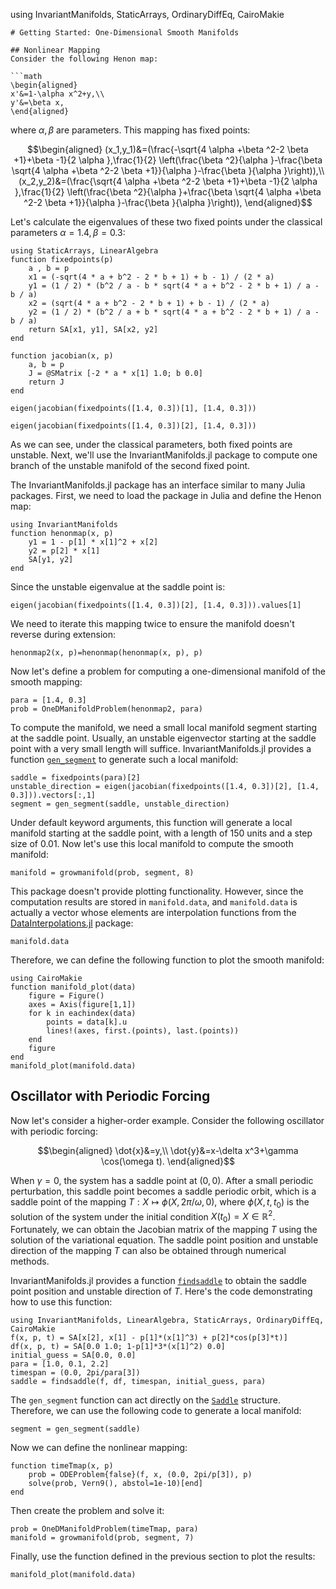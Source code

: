 using InvariantManifolds, StaticArrays, OrdinaryDiffEq, CairoMakie
```
# Getting Started: One-Dimensional Smooth Manifolds

## Nonlinear Mapping
Consider the following Henon map:

```math
\begin{aligned}
x'&=1-\alpha x^2+y,\\
y'&=\beta x,
\end{aligned}
```

where $\alpha,\beta$ are parameters. This mapping has fixed points:

```math
\begin{aligned}
(x_1,y_1)&=(\frac{-\sqrt{4 \alpha +\beta ^2-2 \beta +1}+\beta -1}{2 \alpha },\frac{1}{2} \left(\frac{\beta ^2}{\alpha }-\frac{\beta  \sqrt{4 \alpha +\beta ^2-2 \beta +1}}{\alpha }-\frac{\beta }{\alpha }\right)),\\
(x_2,y_2)&=(\frac{\sqrt{4 \alpha +\beta ^2-2 \beta +1}+\beta -1}{2 \alpha },\frac{1}{2} \left(\frac{\beta ^2}{\alpha }+\frac{\beta  \sqrt{4 \alpha +\beta ^2-2 \beta +1}}{\alpha }-\frac{\beta }{\alpha }\right)),
\end{aligned}
```

Let's calculate the eigenvalues of these two fixed points under the classical parameters $\alpha=1.4,\beta=0.3$:

```@example smooth_one
using StaticArrays, LinearAlgebra
function fixedpoints(p)
    a , b = p
    x1 = (-sqrt(4 * a + b^2 - 2 * b + 1) + b - 1) / (2 * a)
    y1 = (1 / 2) * (b^2 / a - b * sqrt(4 * a + b^2 - 2 * b + 1) / a - b / a)
    x2 = (sqrt(4 * a + b^2 - 2 * b + 1) + b - 1) / (2 * a)
    y2 = (1 / 2) * (b^2 / a + b * sqrt(4 * a + b^2 - 2 * b + 1) / a - b / a)
    return SA[x1, y1], SA[x2, y2]
end

function jacobian(x, p)
    a, b = p
    J = @SMatrix [-2 * a * x[1] 1.0; b 0.0]
    return J
end
```

```@repl smooth_one
eigen(jacobian(fixedpoints([1.4, 0.3])[1], [1.4, 0.3]))
```

```@repl smooth_one
eigen(jacobian(fixedpoints([1.4, 0.3])[2], [1.4, 0.3]))
```

As we can see, under the classical parameters, both fixed points are unstable. Next, we'll use the InvariantManifolds.jl package to compute one branch of the unstable manifold of the second fixed point.

The InvariantManifolds.jl package has an interface similar to many Julia packages. First, we need to load the package in Julia and define the Henon map:

```@repl smooth_one
using InvariantManifolds
function henonmap(x, p)
    y1 = 1 - p[1] * x[1]^2 + x[2]
    y2 = p[2] * x[1]
    SA[y1, y2]
end
```

Since the unstable eigenvalue at the saddle point is:
```@repl smooth_one
eigen(jacobian(fixedpoints([1.4, 0.3])[2], [1.4, 0.3])).values[1]
```
We need to iterate this mapping twice to ensure the manifold doesn't reverse during extension:

```@repl smooth_one
henonmap2(x, p)=henonmap(henonmap(x, p), p)
```

Now let's define a problem for computing a one-dimensional manifold of the smooth mapping:

```@repl smooth_one
para = [1.4, 0.3]
prob = OneDManifoldProblem(henonmap2, para)
```

To compute the manifold, we need a small local manifold segment starting at the saddle point. Usually, an unstable eigenvector starting at the saddle point with a very small length will suffice. InvariantManifolds.jl provides a function [`gen_segment`](@ref) to generate such a local manifold:

```@example smooth_one
saddle = fixedpoints(para)[2]
unstable_direction = eigen(jacobian(fixedpoints([1.4, 0.3])[2], [1.4, 0.3])).vectors[:,1]
segment = gen_segment(saddle, unstable_direction)
```

Under default keyword arguments, this function will generate a local manifold starting at the saddle point, with a length of 150 units and a step size of 0.01. Now let's use this local manifold to compute the smooth manifold:

```@repl smooth_one
manifold = growmanifold(prob, segment, 8)
```

This package doesn't provide plotting functionality. However, since the computation results are stored in `manifold.data`, and `manifold.data` is actually a vector whose elements are interpolation functions from the [DataInterpolations.jl](https://github.com/SciML/DataInterpolations.jl) package:
```@repl smooth_one
manifold.data
```

Therefore, we can define the following function to plot the smooth manifold:

```@example smooth_one
using CairoMakie
function manifold_plot(data)
    figure = Figure()
    axes = Axis(figure[1,1])
    for k in eachindex(data)
        points = data[k].u
        lines!(axes, first.(points), last.(points))
    end
    figure
end
manifold_plot(manifold.data)
```

## Oscillator with Periodic Forcing

Now let's consider a higher-order example. Consider the following oscillator with periodic forcing:
```math
\begin{aligned}
\dot{x}&=y,\\
\dot{y}&=x-\delta x^3+\gamma \cos(\omega t).
\end{aligned}
```

When $\gamma=0$, the system has a saddle point at $(0,0)$. After a small periodic perturbation, this saddle point becomes a saddle periodic orbit, which is a saddle point of the mapping $T:X\mapsto \phi(X,2\pi/\omega,0)$, where $\phi(X,t,t_0)$ is the solution of the system under the initial condition $X(t_0)=X\in\mathbb{R}^2$. Fortunately, we can obtain the Jacobian matrix of the mapping $T$ using the solution of the variational equation. The saddle point position and unstable direction of the mapping $T$ can also be obtained through numerical methods.

InvariantManifolds.jl provides a function [`findsaddle`](@ref) to obtain the saddle point position and unstable direction of $T$. Here's the code demonstrating how to use this function:

```@example smooth_one
using InvariantManifolds, LinearAlgebra, StaticArrays, OrdinaryDiffEq, CairoMakie
f(x, p, t) = SA[x[2], x[1] - p[1]*(x[1]^3) + p[2]*cos(p[3]*t)]
df(x, p, t) = SA[0.0 1.0; 1-p[1]*3*(x[1]^2) 0.0]
initial_guess = SA[0.0, 0.0]
para = [1.0, 0.1, 2.2]
timespan = (0.0, 2pi/para[3])
saddle = findsaddle(f, df, timespan, initial_guess, para)
```

The `gen_segment` function can act directly on the [`Saddle`](@ref) structure. Therefore, we can use the following code to generate a local manifold:
```@repl smooth_one
segment = gen_segment(saddle)
```

Now we can define the nonlinear mapping:
```@repl smooth_one
function timeTmap(x, p)
    prob = ODEProblem{false}(f, x, (0.0, 2pi/p[3]), p)
    solve(prob, Vern9(), abstol=1e-10)[end]
end
```

Then create the problem and solve it:
```@repl smooth_one
prob = OneDManifoldProblem(timeTmap, para)
manifold = growmanifold(prob, segment, 7)
```
Finally, use the function defined in the previous section to plot the results:
```@example smooth_one
manifold_plot(manifold.data)
```